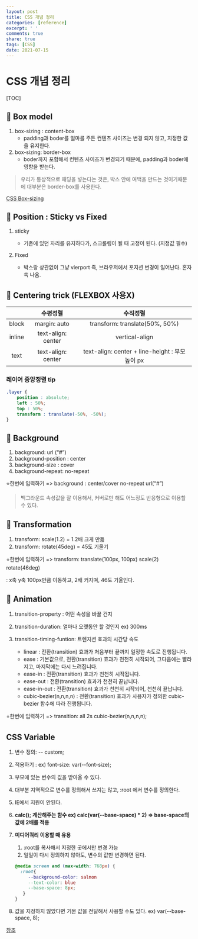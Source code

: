 ```yaml
---
layout: post
title: CSS 개념 정리
categories: [reference]
excerpt: ' '
comments: true
share: true
tags: [CSS]
date: 2021-07-15
---
```


# CSS 개념 정리

[TOC]

## 📌 Box model 

1. box-sizing : content-box 
   - padding과 boder를 얼마를 주든 컨텐츠 사이즈는 변경 되지 않고, 지정한 값을 유지한다.
2. box-sizing: border-box 
   - boder까지 포함해서 컨텐츠 사이즈가 변경되기 때문에, padding과 boder에 영향을 받는다.

> 우리가 통상적으로 패딩을 넣는다는 것은, 박스 안에 여백을 만드는 것이기때문에 대부분은 border-box를 사용한다.

 [CSS Box-sizing](https://developer.mozilla.org/en-US/docs/Web/CSS/box-sizing)

## 📌 Position : Sticky vs Fixed

1. sticky 
   - 기존에 있던 자리를 유지하다가, 스크롤링이 될 때 고정이 된다. (지정값 필수)

2. Fixed 
   - 박스랑 상관없이 그냥 vierport 즉, 브라우저에서 포지션 변경이 일어난다. 혼자 쏙 나옴. 

## 📌 Centering trick (FLEXBOX 사용X)

|        |      수평정렬      |                     수직정렬                     |
| :----: | :----------------: | :----------------------------------------------: |
| block  |    margin: auto    |          transform: translate(50%, 50%)          |
| inline | text-align: center |                  vertical-align                  |
|  text  | text-align: center | text-align: center  + line-height : 부모 높이 px |

### 레이어 중앙정렬 tip

```css
.layer {
    position : absolute;
    left : 50%;
    top : 50%;
    transform : translate(-50%, -50%);
}
```

## 📌 Background

1. background: url (“#”)
2. background-position : center
3. background-size : cover 
4. background-repeat: no-repeat

 ⭐한번에 입력하기 => background : center/cover no-repeat url(“#”)

>  백그라운드 속성값을 잘 이용해서, 커버로만 해도 어느정도 반응형으로 이용할 수 있다.

## 📌 Transformation

1. transform: scale(1.2)  = 1.2배 크게 만듦
2. transform: rotate(45deg) = 45도 기울기

 ⭐한번에 입력하기 => transform: translate(100px, 100px) scale(2) rotate(46deg) 

: x축 y축 100px만큼 이동하고, 2배 커지며, 46도 기울인다.

## 📌 Animation

1. transition-property : 어떤 속성을 바꿀 건지

2. transition-duration: 얼마나 오랫동안 할 것인지 ex) 300ms

3. transition-timing-funtion: 트렌지션 효과의 시간당 속도
   - linear : 전환(transition) 효과가 처음부터 끝까지 일정한 속도로 진행됩니다.
   - ease : 기본값으로, 전환(transition) 효과가 천천히 시작되어, 그다음에는 빨라지고, 마지막에는 다시 느려집니다.
   - ease-in : 전환(transition) 효과가 천천히 시작됩니다.
   - ease-out : 전환(transition) 효과가 천천히 끝납니다.
   - ease-in-out : 전환(transition) 효과가 천천히 시작되어, 천천히 끝납니다.
   - cubic-bezier(n,n,n,n) : 전환(transition) 효과가 사용자가 정의한 cubic-bezier 함수에 따라 진행됩니다.

⭐한번에 입력하기 => transition:  all 2s cubic-bezier(n,n,n,n);

## CSS Variable

1. 변수 정의: -- custom;  

2. 적용하기 : ex) font-size: var(--font-size);

3. 부모에 있는 변수의 값을 받아올 수 있다.

4. 대부분 지역적으로 변수를 정의해서 쓰지는 않고, :root 에서 변수를 정의한다.

5. IE에서 지원이 안된다.

6. **calc(); 계산해주는 함수 ex) calc(var(--base-space) * 2) => base-space의 값에 2배를 적용**

7. **미디어쿼리 이용할 때 유용**

   1. :root를 복사해서 지정한 곳에서만 변경 가능
   2. 일일이 다시 정의하지 않아도, 변수의 값만 변경하면 된다.

   ```css
   @media screen and (max-width: 768px) {
     :root{
        --background-color: salmon
        --text-color: blue
        --base-space: 8px;
      } 
   }
   ```

8.  값을 지정하지 않았다면 기본 값을 전달해서 사용할 수도 있다. ex) var(--base-space, 8);

[참조](http://tcpschool.com/css/css3_transform_transition)

